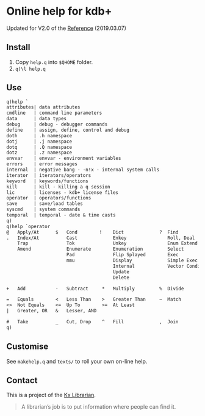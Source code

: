 Online help for kdb+
====================

Updated for V2.0 of the [Reference](https://code.kx.com/v2/ref/) (2019.03.07)


Install
-------

1. Copy `help.q` into `$QHOME` folder. 
2. ``q)\l help.q``


Use
---

```txt
q)help `
attributes| data attributes
cmdline   | command line parameters
data      | data types
debug     | debug - debugger commands
define    | assign, define, control and debug
doth      | .h namespace
dotj      | .j namespace
dotq      | .Q namespace
dotz      | .z namespace
envvar    | envvar - environment variables
errors    | error messages
internal  | negative bang - -n!x - internal system calls
iterator  | iterators/operators
keyword   | keywords/functions
kill      | kill - killing a q session
lic       | licenses - kdb+ license files
operator  | operators/functions
save      | save/load tables
syscmd    | system commands
temporal  | temporal - date & time casts
q)
q)help `operator
@   Apply/At      $   Cond        !    Dict             ?  Find
.   Index/At          Cast             Enkey               Roll, Deal
    Trap              Tok              Unkey               Enum Extend
    Amend             Enumerate        Enumeration         Select
                      Pad              Flip Splayed        Exec
                      mmu              Display             Simple Exec
                                       Internal            Vector Conditional
                                       Update
                                       Delete

+   Add           -   Subtract     *   Multiply         %  Divide

=   Equals        <   Less Than    >   Greater Than     ~  Match
<>  Not Equals    <=  Up To        >=  At Least
|   Greater, OR   &   Lesser, AND

#   Take          _   Cut, Drop    ^   Fill             ,  Join
q)
```


Customise
---------

See `makehelp.q` and `texts/` to roll your own on-line help. 


Contact
-------

This is a project of the [Kx Librarian](mailto:librarian@kx.com). 

> A librarian’s job is to put information where people can find it. 
